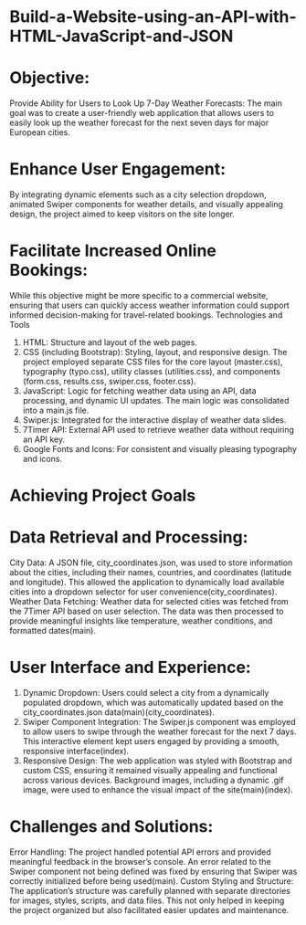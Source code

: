 # Build-a-Website-using-an-API-with-HTML-JavaScript-and-JSON

# Objective:

Provide Ability for Users to Look Up 7-Day Weather Forecasts: The main goal was to create a user-friendly web application that allows users to easily look up the weather forecast for the next seven days for major European cities.

# Enhance User Engagement: 

By integrating dynamic elements such as a city selection dropdown, animated Swiper components for weather details, and visually appealing design, the project aimed to keep visitors on the site longer.

# Facilitate Increased Online Bookings: 

While this objective might be more specific to a commercial website, ensuring that users can quickly access weather information could support informed decision-making for travel-related bookings.
Technologies and Tools

1. HTML: Structure and layout of the web pages.
2. CSS (including Bootstrap): Styling, layout, and responsive design. The project employed separate CSS files for the core layout (master.css), typography (typo.css), utility classes (utilities.css), and components (form.css, results.css, swiper.css, footer.css).
3. JavaScript: Logic for fetching weather data using an API, data processing, and dynamic UI updates. The main logic was consolidated into a main.js file.
4. Swiper.js: Integrated for the interactive display of weather data slides.
5. 7Timer API: External API used to retrieve weather data without requiring an API key.
6. Google Fonts and Icons: For consistent and visually pleasing typography and icons.

# Achieving Project Goals

# Data Retrieval and Processing:

City Data: A JSON file, city_coordinates.json, was used to store information about the cities, including their names, countries, and coordinates (latitude and longitude). This allowed the application to dynamically load available cities into a dropdown selector for user convenience​(city_coordinates).
Weather Data Fetching: Weather data for selected cities was fetched from the 7Timer API based on user selection. The data was then processed to provide meaningful insights like temperature, weather conditions, and formatted dates​(main).

# User Interface and Experience:

1. Dynamic Dropdown: Users could select a city from a dynamically populated dropdown, which was automatically updated based on the city_coordinates.json data​(main)​(city_coordinates).
2. Swiper Component Integration: The Swiper.js component was employed to allow users to swipe through the weather forecast for the next 7 days. This interactive element kept users engaged by providing a smooth, responsive interface​(index).
3. Responsive Design: The web application was styled with Bootstrap and custom CSS, ensuring it remained visually appealing and functional across various devices. Background images, including a dynamic .gif image, were used to enhance the visual impact of the site​(main)​(index).

# Challenges and Solutions:

Error Handling: The project handled potential API errors and provided meaningful feedback in the browser’s console. An error related to the Swiper component not being defined was fixed by ensuring that Swiper was correctly initialized before being used​(main).
Custom Styling and Structure: The application’s structure was carefully planned with separate directories for images, styles, scripts, and data files. This not only helped in keeping the project organized but also facilitated easier updates and maintenance.
